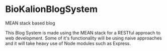 # BioKalionBlogSystem
MEAN stack based blog 

This Blog System is made using the MEAN stack for a RESTful approach to web development. Some of it's functionality will be using naive approaches and it will take heavy use of Node modules such as Express. 
